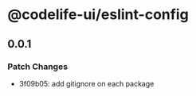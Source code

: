 # @codelife-ui/eslint-config

## 0.0.1

### Patch Changes

- 3f09b05: add gitignore on each package

